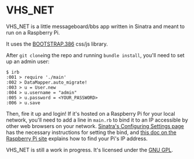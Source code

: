 VHS_NET
=======

VHS_NET is a little messageboard/bbs app written in Sinatra and meant to run on a Raspberry Pi.

It uses the [BOOTSTRAP.386](http://kristopolous.github.io/BOOTSTRA.386/) css/js library.

After `git clone`ing the repo and running `bundle install`, you'll need to set up an admin user:

    $ irb
    :001 > require './main'
    :002 > DataMapper.auto_migrate!
    :003 > u = User.new
    :004 > u.username = "admin"
    :005 > u.password = <YOUR_PASSWORD>
    :006 > u.save

Then, fire it up and login! If it's hosted on a Raspberry Pi for your local network, you'll need to add a line in `main.rb` to bind it to an IP accessible by other web browsers on your network. [Sinatra's Configuring Settings page](http://www.sinatrarb.com/configuration.html) has the necessary instructions for setting the bind, and [this doc on the Raspberry Pi site](https://www.raspberrypi.org/documentation/troubleshooting/hardware/networking/ip-address.md) explains how to find your Pi's IP address.

VHS_NET is still a work in progress. It's licensed under the [GNU GPL](https://github.com/kellyi/vhs_net/blob/master/LICENSE).
